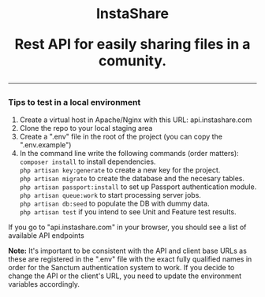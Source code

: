 <h1 align="center">InstaShare</p>

<p>Rest API for easily sharing files in a comunity.</p>

<hr>

<h3>Tips to test in a local environment</h3>

<ol>
	<li>Create a virtual host in Apache/Nginx with this URL: api.instashare.com</li>
	<li>Clone the repo to your local staging area</li>
	<li>Create a ".env" file in the root of the project (you can copy the ".env.example")</li>
	<li>In the command line write the following commands (order matters): <br> <code>composer install</code> to install dependencies. <br> <code>php artisan key:generate</code> to create a new key for the project. <br> <code>php artisan migrate</code> to create the database and the necesary tables. <br> <code>php artisan passport:install</code> to set up Passport authentication module. <br> <code>php artisan queue:work</code> to start processing server jobs. <br> <code>php artisan db:seed</code> to populate the DB with dummy data. <br> <code>php artisan test</code> if you intend to see Unit and Feature test results.</li>
</ol>

<p>If you go to "api.instashare.com" in your browser, you should see a list of available API endpoints</p>

<p><strong>Note:</strong> It's important to be consistent with the API and client base URLs as these are registered in the ".env" file with the exact fully qualified names in order for the Sanctum authentication system to work. If you decide to change the API or the client's URL, you need to update the environment variables accordingly.</p>